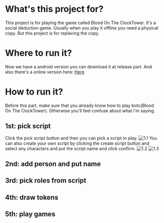 # What's this project for?
This project is for playing the game called Blood On The ClockTower. It's a social deduction game. Usually when you play it offline you need a physical copy. But this project is for replacing the copy.
# Where to run it?
Now we have a android version you can download it at release part. And also there's a online version here: [Here](https://botc-online.netlify.app/) 
# How to run it?
Before this part, make sure that you already know how to play botc(Blood On The ClockTower). Otherwise you'll feel confuse about what i'm saying.

## 1st: pick script
Click the pick script button and then you can pick a script to play.
![1.1](./readmePics/1.1.png.png)
You can also create your own script by clicking the create script button and select any characters and put the script name and click confirm.
![1.2](./readmePics/1.2.png.png)
![1.3](./readmePics/1.3.png.png)
## 2nd: add person and put name

## 3rd: pick roles from script
## 4th: draw tokens
## 5th: play games

